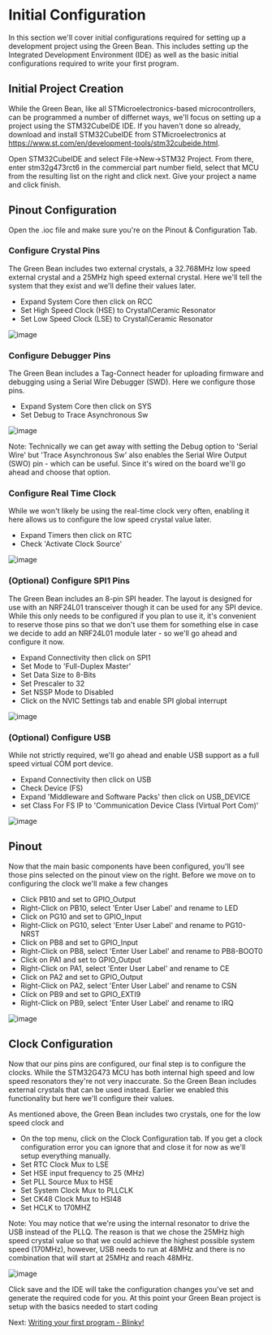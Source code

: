 # Initial Configuration

In this section we'll cover initial configurations required for setting up a development project using the Green Bean.  This includes setting up the Integrated Development Environment (IDE) as well as the basic initial configurations required to write your first program.  

## Initial Project Creation

While the Green Bean, like all STMicroelectronics-based microcontrollers, can be programmed a number of differnet ways, we'll focus on setting up a project using the STM32CubeIDE IDE.  If you haven't done so already, download and install STM32CubeIDE from STMicroelectronics at https://www.st.com/en/development-tools/stm32cubeide.html.  


Open STM32CubeIDE and select File->New->STM32 Project.  From there, enter stm32g473rct6 in the commercial part number field, select that MCU from the resulting list on the right and click next.  Give your project a name and click finish.

## Pinout Configuration

Open the .ioc file and make sure you're on the Pinout & Configuration Tab.  

### Configure Crystal Pins
The Green Bean includes two external crystals, a 32.768MHz low speed external crystal and a 25MHz high speed external crystal.  Here we'll tell the system that they exist and we'll define their values later.

- Expand System Core then click on RCC
- Set High Speed Clock (HSE) to Crystal\Ceramic Resonator
- Set Low Speed Clock (LSE) to Crystal\Ceramic Resonator

![image](/images/RCC.png)


### Configure Debugger Pins
The Green Bean includes a Tag-Connect header for uploading firmware and debugging using a Serial Wire Debugger (SWD).  Here we configure those pins.  

- Expand System Core then click on SYS
- Set Debug to Trace Asynchronous Sw

![image](/images/SYS.png)

Note:  Technically we can get away with setting the Debug option to 'Serial Wire' but 'Trace Asynchronous Sw' also enables the Serial Wire Output (SWO) pin - which can be useful.  Since it's wired on the board we'll go ahead and choose that option.

### Configure Real Time Clock
While we won't likely be using the real-time clock very often, enabling it here allows us to configure the low speed crystal value later.

- Expand Timers then click on RTC
- Check 'Activate Clock Source'

![image](/images/RTC.png)

### (Optional) Configure SPI1 Pins

The Green Bean includes an 8-pin SPI header.  The layout is designed for use with an NRF24L01 transceiver though it can be used for any SPI device.  While this only needs to be configured if you plan to use it, it's convenient to reserve those pins so that we don't use them for something else in case we decide to add an NRF24L01 module later - so we'll go ahead and configure it now.

- Expand Connectivity then click on SPI1
- Set Mode to 'Full-Duplex Master'
- Set Data Size to 8-Bits
- Set Prescaler to 32
- Set NSSP Mode to Disabled
- Click on the NVIC Settings tab and enable SPI global interrupt

![image](/images/SPI1.png)

### (Optional) Configure USB

While not strictly required, we'll go ahead and enable USB support as a full speed virtual COM port device.

- Expand Connectivity then click on USB
- Check Device (FS)
- Expand 'Middleware and Software Packs' then click on USB_DEVICE
- set Class For FS IP to 'Communication Device Class (Virtual Port Com)'

![image](/images/USBVCP.png)

## Pinout

Now that the main basic components have been configured, you'll see those pins selected on the pinout view on the right.  Before we move on to configuring the clock we'll make a few changes

- Click PB10 and set to GPIO_Output
- Right-Click on PB10, select 'Enter User Label' and rename to LED
- Click on PG10 and set to GPIO_Input
- Right-Click on PG10, select 'Enter User Label' and rename to PG10-NRST
- Click on PB8 and set to GPIO_Input
- Right-Click on PB8, select 'Enter User Label' and rename to PB8-BOOT0
- Click on PA1 and set to GPIO_Output
- Right-Click on PA1, select 'Enter User Label' and rename to CE
- Click on PA2 and set to GPIO_Output
- Right-Click on PA2, select 'Enter User Label' and rename to CSN
- Click on PB9 and set to GPIO_EXTI9
- Right-Click on PB9, select 'Enter User Label' and rename to IRQ


![image](/images/pinout.png)


## Clock Configuration

Now that our pins pins are configured, our final step is to configure the clocks. While the STM32G473 MCU has both internal high speed and low speed resonators they're not very inaccurate.  So the Green Bean includes external crystals that can be used instead.  Earlier we enabled this functionality but here we'll configure their values.  

As mentioned above, the Green Bean includes two crystals, one for the low speed clock and 

- On the top menu, click on the Clock Configuration tab.  If you get a clock configuration error you can ignore that and close it for now as we'll setup everything manually.
- Set RTC Clock Mux to LSE
- Set HSE input frequency to 25 (MHz)
- Set PLL Source Mux to HSE
- Set System Clock Mux to PLLCLK
- Set CK48 Clock Mux to HSI48
- Set HCLK to 170MHZ

Note:  You may notice that we're using the internal resonator to drive the USB instead of the PLLQ.  The reason is that we chose the 25MHz high speed crystal value so that we could achieve the highest possible system speed (170MHz), however, USB needs to run at 48MHz and there is no combination that will start at 25MHz and reach 48MHz.  

![image](/images/Clock.png)

Click save and the IDE will take the configuration changes you've set and generate the required code for you.  At this point your Green Bean project is setup with the basics needed to start coding

Next:  [Writing your first program - Blinky!](/writing-your-first-program.md)

